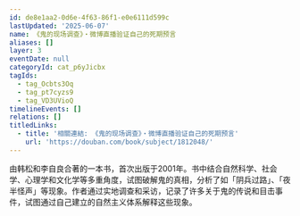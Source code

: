 ```yaml
---
id: de8e1aa2-0d6e-4f63-86f1-e0e6111d599c
lastUpdated: '2025-06-07'
name: 《鬼的现场调查》・微博直播验证自己的死期预言
aliases: []
layer: 3
eventDate: null
categoryId: cat_p6yJicbx
tagIds:
  - tag_Ocbts3Oq
  - tag_pt7cyzs9
  - tag_VD3UVioQ
timelineEvents: []
relations: []
titledLinks:
  - title: '相關連結: 《鬼的现场调查》・微博直播验证自己的死期预言'
    url: 'https://douban.com/book/subject/1812048/'
---
```

由韩松和李自良合著的一本书，首次出版于2001年。书中结合自然科学、社会学、心理学和文化学等多重角度，试图破解鬼的真相，分析了如「阴兵过路」、「夜半怪声」等现象。作者通过实地调查和采访，记录了许多关于鬼的传说和目击事件，试图通过自己建立的自然主义体系解释这些现象。
